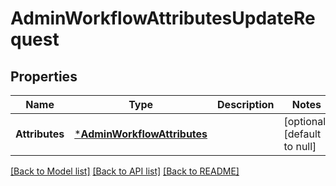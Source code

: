 # AdminWorkflowAttributesUpdateRequest

## Properties
Name | Type | Description | Notes
------------ | ------------- | ------------- | -------------
**Attributes** | [***AdminWorkflowAttributes**](adminWorkflowAttributes.md) |  | [optional] [default to null]

[[Back to Model list]](../README.md#documentation-for-models) [[Back to API list]](../README.md#documentation-for-api-endpoints) [[Back to README]](../README.md)


